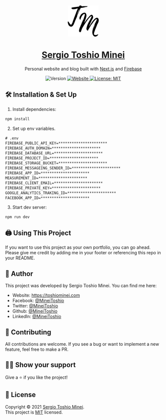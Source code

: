 <p align="center">
  <img alt="Logo" src="public/img/favicon/favicon512.png" width="100" />
  <a href="https://toshiominei.com">
	<h1 align="center">Sergio Toshio Minei</h1>
  </a>
<p>

<p align="center">
  Personal website and blog 
  built with <a href="https://nextjs.org" target="_blank">Next.js</a> and <a href="https://firebase.google.com" target="_blank">Firebase</a>
</p>

<p align="center">
  <img alt="Version" src="https://img.shields.io/badge/version-2.0-blue.svg?cacheSeconds=2592000" />
  <a href="https://toshiominei.com" target="_blank">
    <img alt="Website" src="https://img.shields.io/website?down_message=offline&label=site&up_message=online&url=http%3A%2F%2Fadarshaacharya.com.np" />
  </a>
  <a href="https://github.com/MineiToshio/Personal-Page/blob/master/LICENSE" target="_blank">
    <img alt="License: MIT" src="https://img.shields.io/github/license/MineiToshio/Personal-Page" />
  </a>
</p>

## 🛠 Installation & Set Up

1. Install dependencies:

```sh
npm install
```

2. Set up env variables.

```
# .env
FIREBASE_PUBLIC_API_KEY=**********************
FIREBASE_AUTH_DOMAIN=**********************
FIREBASE_DATABASE_URL=**********************
FIREBASE_PROJECT_ID=**********************
FIREBASE_STORAGE_BUCKET=**********************
FIREBASE_MESSAGEING_SENDER_ID=**********************
FIREBASE_APP_ID=**********************
MEASUREMENT_ID=**********************
FIREBASE_CLIENT_EMAIL=**********************
FIREBASE_PRIVATE_KEY=**********************
GOOGLE_ANALYTICS_TRAKING_ID=**********************
FACEBOOK_APP_ID=**********************
```

3. Start dev server:

```sh
npm run dev
```

## 🖨️ Using This Project

If you want to use this project as your own portfolio, you can go ahead. Please give me credit by adding me in your footer or referencing this repo in your README.

## 👤 Author

This project was developed by Sergio Toshio Minei. You can find me here:

- Website: https://toshiominei.com
- Facebook: [@MineiToshio](https://facebook.com/MineiToshio)
- Twitter: [@MineiToshio](https://twitter.com/MineiToshio)
- Github: [@MineiToshio](https://github.com/MineiToshio)
- LinkedIn: [@MineiToshio](https://linkedin.com/in/MineiToshio)

## 🤝 Contributing

All contributions are welcome. If you see a bug or want to implement a new feature, feel free to make a PR.

## 👏🏻 Show your support

Give a ⭐️ if you like the project!

## 📝 License

Copyright © 2021 [Sergio Toshio Minei](https://github.com/MineiToshio).<br />
This project is [MIT](https://github.com/MineiToshio/Personal-Page/blob/master/LICENSE) licensed.
